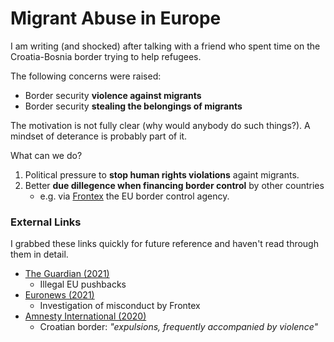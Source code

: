 # Migrant Abuse in Europe
I am writing (and shocked) after talking with a friend who spent time on the Croatia-Bosnia border trying to help refugees.

The following concerns were raised:
* Border security **violence against migrants**
* Border security **stealing the belongings of migrants**

The motivation is not fully clear (why would anybody do such things?). A mindset of deterance is probably part of it.

What can we do?
1. Political pressure to **stop human rights violations** againt migrants.
2. Better **due dillegence when financing border control** by other countries
    * e.g. via [Frontex](https://frontex.europa.eu/) the EU border control agency.

### External Links
I grabbed these links quickly for future reference and haven't read through them in detail.
* [The Guardian (2021)](https://www.theguardian.com/global-development/2021/may/05/revealed-2000-refugee-deaths-linked-to-eu-pushbacks)
    * Illegal EU pushbacks
* [Euronews (2021)](https://www.euronews.com/2021/01/20/eu-migration-chief-urges-frontex-to-clarify-pushback-allegations)
    * Investigation of misconduct by Frontex
* [Amnesty International (2020)](https://www.amnesty.org/en/location/europe-and-central-asia/croatia/report-croaita/)
    * Croatian border: *"expulsions, frequently accompanied by violence"*
